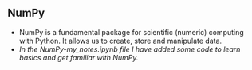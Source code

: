 ## NumPy   

+ NumPy is a fundamental package for scientific (numeric) computing with Python. It allows us to create, store and manipulate data.      
+ *In the NumPy-my_notes.ipynb file I have added some code to learn basics and get familiar with NumPy.*
